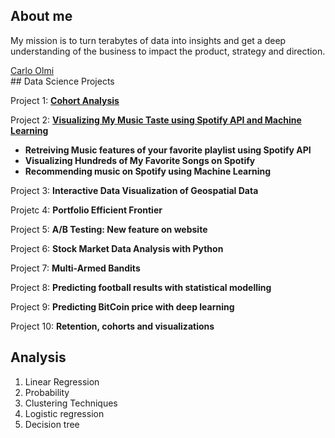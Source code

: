 ## About me

My mission is to turn terabytes of data into insights and get a deep understanding of the business to impact the
product, strategy and direction.
<div class="LI-profile-badge"  data-version="v1" data-size="medium" data-locale="it_IT" data-type="vertical" data-theme="dark" data-vanity="carlo-olmi"><a class="LI-simple-link" href='https://de.linkedin.com/in/carlo-olmi?trk=profile-badge'>Carlo Olmi</a></div>
        <script type="text/javascript" src="https://platform.linkedin.com/badges/js/profile.js" async defer></script>
## Data Science Projects

Project 1:  [**Cohort Analysis**](https://github.com/carlomariaolmi/portfolio/tree/master/Project%202%20-%20%20Visualizing%20My%20Music%20Taste%20using%20Spotify%20API%20and%20Machine%20Learning)

Project 2:  **[Visualizing My Music Taste using Spotify API and Machine Learning](https://github.com/carlomariaolmi/portfolio/tree/master/Project%202%20-%20%20Visualizing%20My%20Music%20Taste%20using%20Spotify%20API%20and%20Machine%20Learning)**
* **Retreiving Music features of your favorite playlist using Spotify API**
* **Visualizing Hundreds of My Favorite Songs on Spotify**
* **Recommending music on Spotify using Machine Learning**

Project 3:  **Interactive Data Visualization of Geospatial Data**

Projetc 4:  **Portfolio Efficient Frontier**

Project 5:  **A/B Testing: New feature on website**

Project 6:  **Stock Market Data Analysis with Python**

Project 7:  **Multi-Armed Bandits**

Project 8:  **Predicting football results with statistical modelling**

Project 9:  **Predicting BitCoin price with deep learning**

Project 10: **Retention, cohorts and visualizations**


## Analysis
1. Linear Regression
2. Probability
3. Clustering Techniques
4. Logistic regression
5. Decision tree

